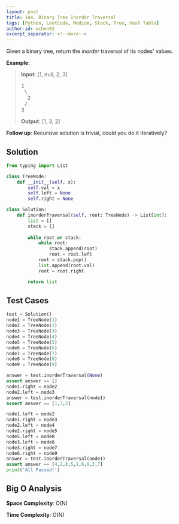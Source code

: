 ```yaml
---
layout: post
title: 144. Binary Tree Inorder Traversal
tags: [Python, LeetCode, Medium, Stack, Tree, Hash Table]
author-id: wchen02
excerpt_separator: <!--more-->
---
```


Given a binary tree, return the *inorder* traversal of its nodes' values.
<!--more-->

**Example**:
> **Input**: 
> [1, null, 2, 3]
> <pre>
> 1
>  \
>   2
>  /
> 3
> </pre>
>
> **Output**: 
> [1, 3, 2]

**Follow up**: Recursive solution is trivial, could you do it iteratively?

## Solution
```python
from typing import List

class TreeNode:
    def __init__(self, x):
        self.val = x
        self.left = None
        self.right = None

class Solution:
    def inorderTraversal(self, root: TreeNode) -> List[int]:
        list = []
        stack = []
        
        while root or stack:
            while root:
                stack.append(root)
                root = root.left
            root = stack.pop()
            list.append(root.val)
            root = root.right

        return list
```

## Test Cases
```python
test = Solution()
node1 = TreeNode(1)
node2 = TreeNode(2)
node3 = TreeNode(3)
node4 = TreeNode(4)
node5 = TreeNode(5)
node6 = TreeNode(6)
node7 = TreeNode(7)
node8 = TreeNode(8)
node9 = TreeNode(9)

answer = test.inorderTraversal(None)
assert answer == []
node1.right = node2
node2.left = node3
answer = test.inorderTraversal(node1)
assert answer == [1,3,2]

node1.left = node2
node1.right = node3
node2.left = node4
node2.right = node5
node5.left = node8
node3.left = node6
node3.right = node7
node6.right = node9
answer = test.inorderTraversal(node1)
assert answer == [4,2,8,5,1,6,9,3,7]
print('All Passed!')
```

## Big O Analysis
**Space Complexity**: O(N)

**Time Complexity**: O(N)